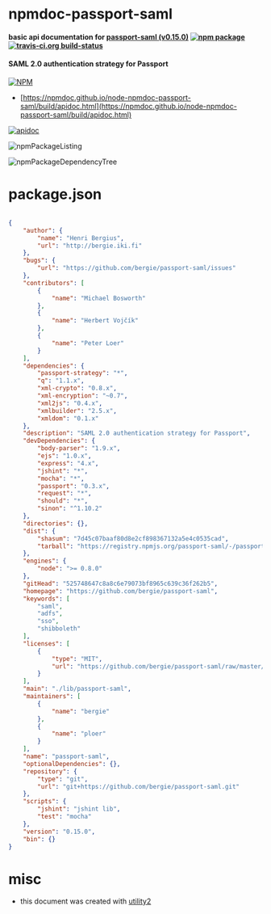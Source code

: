 # npmdoc-passport-saml

#### basic api documentation for  [passport-saml (v0.15.0)](https://github.com/bergie/passport-saml)  [![npm package](https://img.shields.io/npm/v/npmdoc-passport-saml.svg?style=flat-square)](https://www.npmjs.org/package/npmdoc-passport-saml) [![travis-ci.org build-status](https://api.travis-ci.org/npmdoc/node-npmdoc-passport-saml.svg)](https://travis-ci.org/npmdoc/node-npmdoc-passport-saml)

#### SAML 2.0 authentication strategy for Passport

[![NPM](https://nodei.co/npm/passport-saml.png?downloads=true&downloadRank=true&stars=true)](https://www.npmjs.com/package/passport-saml)

- [https://npmdoc.github.io/node-npmdoc-passport-saml/build/apidoc.html](https://npmdoc.github.io/node-npmdoc-passport-saml/build/apidoc.html)

[![apidoc](https://npmdoc.github.io/node-npmdoc-passport-saml/build/screenCapture.buildCi.browser.%252Ftmp%252Fbuild%252Fapidoc.html.png)](https://npmdoc.github.io/node-npmdoc-passport-saml/build/apidoc.html)

![npmPackageListing](https://npmdoc.github.io/node-npmdoc-passport-saml/build/screenCapture.npmPackageListing.svg)

![npmPackageDependencyTree](https://npmdoc.github.io/node-npmdoc-passport-saml/build/screenCapture.npmPackageDependencyTree.svg)



# package.json

```json

{
    "author": {
        "name": "Henri Bergius",
        "url": "http://bergie.iki.fi"
    },
    "bugs": {
        "url": "https://github.com/bergie/passport-saml/issues"
    },
    "contributors": [
        {
            "name": "Michael Bosworth"
        },
        {
            "name": "Herbert Vojčík"
        },
        {
            "name": "Peter Loer"
        }
    ],
    "dependencies": {
        "passport-strategy": "*",
        "q": "1.1.x",
        "xml-crypto": "0.8.x",
        "xml-encryption": "~0.7",
        "xml2js": "0.4.x",
        "xmlbuilder": "2.5.x",
        "xmldom": "0.1.x"
    },
    "description": "SAML 2.0 authentication strategy for Passport",
    "devDependencies": {
        "body-parser": "1.9.x",
        "ejs": "1.0.x",
        "express": "4.x",
        "jshint": "*",
        "mocha": "*",
        "passport": "0.3.x",
        "request": "*",
        "should": "*",
        "sinon": "^1.10.2"
    },
    "directories": {},
    "dist": {
        "shasum": "7d45c07baaf80d8e2cf898367132a5e4c0535cad",
        "tarball": "https://registry.npmjs.org/passport-saml/-/passport-saml-0.15.0.tgz"
    },
    "engines": {
        "node": ">= 0.8.0"
    },
    "gitHead": "525748647c8a8c6e79073bf8965c639c36f262b5",
    "homepage": "https://github.com/bergie/passport-saml",
    "keywords": [
        "saml",
        "adfs",
        "sso",
        "shibboleth"
    ],
    "licenses": [
        {
            "type": "MIT",
            "url": "https://github.com/bergie/passport-saml/raw/master/LICENSE"
        }
    ],
    "main": "./lib/passport-saml",
    "maintainers": [
        {
            "name": "bergie"
        },
        {
            "name": "ploer"
        }
    ],
    "name": "passport-saml",
    "optionalDependencies": {},
    "repository": {
        "type": "git",
        "url": "git+https://github.com/bergie/passport-saml.git"
    },
    "scripts": {
        "jshint": "jshint lib",
        "test": "mocha"
    },
    "version": "0.15.0",
    "bin": {}
}
```



# misc
- this document was created with [utility2](https://github.com/kaizhu256/node-utility2)
